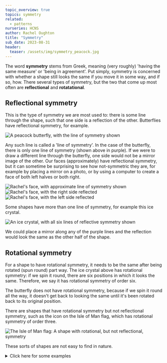```yaml
---
topic_overview: true
topics: symmetry
related: 
  - patterns
nurseries: HCNS
author: Rachel Oughton
title: "Symmetry"
sub_date: 2023-08-31
header:
  teaser: /assets/img/symmetry_peacock.jpg
---
```

The word **symmetry** stems from Greek, meaning (very roughly) 'having the same measure' or 'being in agreement'. Put simply, symmetry is concerned with whether a shape still looks the same if you move it in some way, and if so, how. There several types of symmetry, but the two that come up most often are **reflectional** and **rotatational**.


## Reflectional symmetry 

This is the type of symmetry we are most used to: there is some line through the shape, such that one side is a reflection of the other. Butterflies have reflectional symmetry, for example.  

![A peacock butterfly, with the line of symmetry shown]({{site.baseurl}}/assets/img/symmetry_peacock.jpg "Peacock butterfly")

Any such line is called a 'line of symmetry'. In the case of the butterfly, there is only one line of symmetry (shown above in purple). If we were to draw a different line through the butterfly, one side would not be a mirror image of the other. Our faces (approximately) have reflectional symmetry, but it can sometime be surprising to see how not-symmetric they are, for example by placing a mirror on a photo, or by using a computer to create a face of both left halves or both right.

![Rachel's face, with approximate line of symmetry shown]({{site.baseurl}}/assets/img/RO_line.jpg "Face")
![Rachel's face, with the right side reflected]({{site.baseurl}}/assets/img/rho_right.png "Face with two right sides")
![Rachel's face, with the left side reflected]({{site.baseurl}}/assets/img/ro_left.png "Face with two left sides")

Some shapes have more than one line of symmetry, for example this ice crystal. 

![An ice crystal, with all six lines of reflective symmetry shown]({{site.baseurl}}/assets/img/symmetry_ice.jpg "Ice crystal")

We could place a mirror along any of the purple lines and the reflection would look the same as the other half of the shape.


## Rotational symmetry

For a shape to have rotational symmetry, it needs to be the same after being rotated (spun round) part way. The ice crystal above has rotational symmetry: if we spin it round, there are six positions in which it looks the same. Therefore, we say it has rotational symmetry of order six.

The butterfly does not have rotational symmetry, because if we spin it round all the way, it doesn't get back to looking the same until it's been rotated back to its original position.

There are shapes that have rotational symmetry but not reflectional symmetry, such as the icon on the Isle of Man flag, which has rotational symmetry of order three.

![The Isle of Man flag: A shape with rotational, but not reflectional, symmetry]({{site.baseurl}}/assets/img/isle_of_man.png "Isle of Man flag")

These sorts of shapes are not easy to find in nature.

<details>
<summary>Click here for some examples</summary>

One example of this is ...

Another example of this is ...

</details>
